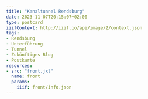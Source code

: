 ```yaml
---
title: "Kanaltunnel Rendsburg"
date: 2023-11-07T20:15:07+02:00
type: postcard
iiifContext: http://iiif.io/api/image/2/context.json
tags:
- Rendsburg
- Unterführung
- Tunnel
- Zukünftiges Blog
- Postkarte
resources:
- src: "front.jxl"
  name: front
  params:
    iiif: front/info.json
---
```


